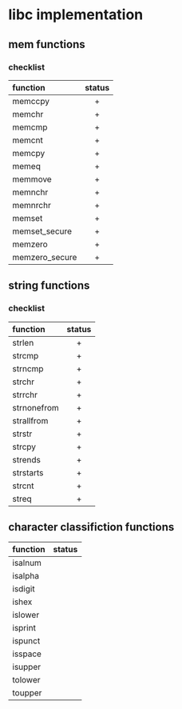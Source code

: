 
# libc implementation

## mem functions

### checklist

| function         | status |
|:---------------- |:------:|
| memccpy          |    +   |
| memchr           |    +   |
| memcmp           |    +   |
| memcnt           |    +   |
| memcpy           |    +   |
| memeq            |    +   |
| memmove          |    +   |
| memnchr          |    +   |
| memnrchr         |    +   |
| memset           |    +   |
| memset\_secure   |    +   |
| memzero          |    +   |
| memzero\_secure  |    +   |

## string functions

### checklist

| function    | status |
|:----------- |:------:|
| strlen      |    +   |
| strcmp      |    +   |
| strncmp     |    +   |
| strchr      |    +   |
| strrchr     |    +   |
| strnonefrom |    +   |
| strallfrom  |    +   |
| strstr      |    +   |
| strcpy      |    +   |
| strends     |    +   |
| strstarts   |    +   |
| strcnt      |    +   |
| streq       |    +   |

## character classifiction functions

| function | status |
|:-------- |:------:|
| isalnum  |        |
| isalpha  |        |
| isdigit  |        |
| ishex    |        |
| islower  |        |
| isprint  |        |
| ispunct  |        |
| isspace  |        |
| isupper  |        |
| tolower  |        |
| toupper  |        |

